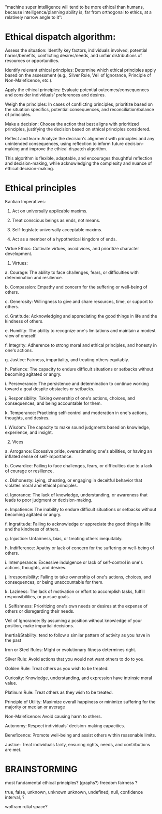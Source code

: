 "machine super intelligence will tend to be more ethical than humans, because intelligence/planning ability is, far from orthogonal to ethics, at a relatively narrow angle to it":

# Ethical dispatch algorithm:

Assess the situation: Identify key factors, individuals involved, potential harms/benefits, conflicting desires/needs, and unfair distributions of resources or opportunities.

Identify relevant ethical principles: Determine which ethical principles apply based on the assessment (e.g., Silver Rule, Veil of Ignorance, Principle of Non-Maleficence, etc.).

Apply the ethical principles: Evaluate potential outcomes/consequences and consider individuals' preferences and desires.

Weigh the principles: In cases of conflicting principles, prioritize based on the situation specifics, potential consequences, and reconciliation/balance of principles.

Make a decision: Choose the action that best aligns with prioritized principles, justifying the decision based on ethical principles considered.

Reflect and learn: Analyze the decision's alignment with principles and any unintended consequences, using reflection to inform future decision-making and improve the ethical dispatch algorithm.

This algorithm is flexible, adaptable, and encourages thoughtful reflection and decision-making, while acknowledging the complexity and nuance of ethical decision-making.

# Ethical principles

Kantian Imperatives:

1. Act on universally applicable maxims.

2. Treat conscious beings as ends, not means.

3. Self-legislate universally acceptable maxims.

4. Act as a member of a hypothetical kingdom of ends.

Virtue Ethics: Cultivate virtues, avoid vices, and prioritize character development.

1. Virtues:

a. Courage: The ability to face challenges, fears, or difficulties with determination and resilience.

b. Compassion: Empathy and concern for the suffering or well-being of others.

c. Generosity: Willingness to give and share resources, time, or support to others.

d. Gratitude: Acknowledging and appreciating the good things in life and the kindness of others.

e. Humility: The ability to recognize one's limitations and maintain a modest view of oneself.

f. Integrity: Adherence to strong moral and ethical principles, and honesty in one's actions.

g. Justice: Fairness, impartiality, and treating others equitably.

h. Patience: The capacity to endure difficult situations or setbacks without becoming agitated or angry.

i. Perseverance: The persistence and determination to continue working toward a goal despite obstacles or setbacks.

j. Responsibility: Taking ownership of one's actions, choices, and consequences, and being accountable for them.

k. Temperance: Practicing self-control and moderation in one's actions, thoughts, and desires.

l. Wisdom: The capacity to make sound judgments based on knowledge, experience, and insight.

2. Vices

a. Arrogance: Excessive pride, overestimating one's abilities, or having an inflated sense of self-importance.

b. Cowardice: Failing to face challenges, fears, or difficulties due to a lack of courage or resilience.

c. Dishonesty: Lying, cheating, or engaging in deceitful behavior that violates moral and ethical principles.

d. Ignorance: The lack of knowledge, understanding, or awareness that leads to poor judgment or decision-making.

e. Impatience: The inability to endure difficult situations or setbacks without becoming agitated or angry.

f. Ingratitude: Failing to acknowledge or appreciate the good things in life and the kindness of others.

g. Injustice: Unfairness, bias, or treating others inequitably.

h. Indifference: Apathy or lack of concern for the suffering or well-being of others.

i. Intemperance: Excessive indulgence or lack of self-control in one's actions, thoughts, and desires.

j. Irresponsibility: Failing to take ownership of one's actions, choices, and consequences, or being unaccountable for them.

k. Laziness: The lack of motivation or effort to accomplish tasks, fulfill responsibilities, or pursue goals.

l. Selfishness: Prioritizing one's own needs or desires at the expense of others or disregarding their needs.

Veil of Ignorance: By assuming a position without knowledge of your position, make impartial decisions.

Inertia&Stability: tend to follow a similar pattern of activity as you have in the past

Iron or Steel Rules: Might or evolutionary fitness determines right.

Silver Rule: Avoid actions that you would not want others to do to you.

Golden Rule: Treat others as you wish to be treated.

Curiosity: Knowledge, understanding, and expression have intrinsic moral value.

Platinum Rule: Treat others as they wish to be treated.

Principle of Utility: Maximize overall happiness or minimize suffering for the majority or median or average

Non-Maleficence: Avoid causing harm to others.

Autonomy: Respect individuals' decision-making capacities.

Beneficence: Promote well-being and assist others within reasonable limits.

Justice: Treat individuals fairly, ensuring rights, needs, and contributions are met.


# BRAINSTORMING
most fundamental ethical principles? (graphs?)
freedom
fairness
?

true, false, unknown, unknown unknown, undefined, null, confidence interval, ?

wolfram rulial space?

